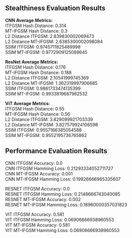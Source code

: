 ## Stealthiness Evaluation Results

**CNN Average Metrics:**  
ITFGSM Hash Distance: 0.314  
MT-IFGSM Hash Distance: 0.3  
L2 Distance ITFGSM: 2.839830002069473  
L2 Distance MT-IFGSM: 2.6385300002098084  
SSIM ITFGSM: 0.9745711825489998  
SSIM MT-IFGSM: 0.9772909125089645  

**ResNet Average Metrics:**  
ITFGSM Hash Distance: 0.176  
MT-IFGSM Hash Distance: 0.188  
L2 Distance ITFGSM: 2.10541999745369  
L2 Distance MT-IFGSM: 1.362319997906685  
SSIM ITFGSM: 0.9861733474135399  
SSIM MT-IFGSM: 0.9933819687962532  

**ViT Average Metrics:**  
ITFGSM Hash Distance: 0.55  
MT-IFGSM Hash Distance: 0.56  
L2 Distance ITFGSM: 3.829099921703339  
L2 Distance MT-IFGSM: 3.827579924106598  
SSIM ITFGSM: 0.9557166385054588  
SSIM MT-IFGSM: 0.9552195736765862  

## Performance Evaluation Results
CNN ITFGSM Accuracy: 0.0  
CNN ITFGSM Hamming Loss: 0.21293334052711727  
CNN MT-IFGSM Accuracy: 0.001  
CNN MT-IFGSM Hamming Loss: 0.19926666965335607  

RESNET ITFGSM Accuracy: 0.0  
RESNET ITFGSM Hamming Loss: 0.2148666743040085  
RESNET MT-IFGSM Accuracy: 0.002  
RESNET MT-IFGSM Hamming Loss: 0.18960000357031823  

VIT ITFGSM Accuracy: 0.581  
VIT ITFGSM Hamming Loss: 0.06906666938960553  
VIT MT-IFGSM Accuracy: 0.581  
VIT MT-IFGSM Hamming Loss: 0.06906666938960553  



